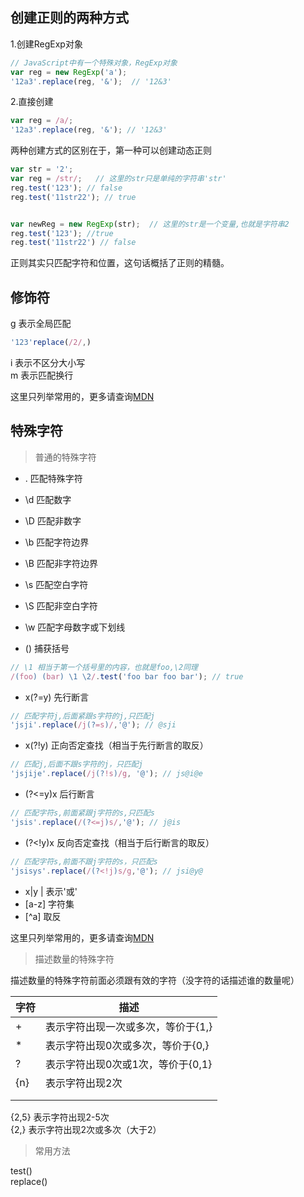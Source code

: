 ## 创建正则的两种方式

1.创建RegExp对象
```js
// JavaScript中有一个特殊对象，RegExp对象
var reg = new RegExp('a'); 
'12a3'.replace(reg, '&');  // '12&3'
```
2.直接创建
```js
var reg = /a/;
'12a3'.replace(reg, '&'); // '12&3'
```

两种创建方式的区别在于，第一种可以创建动态正则
```js
var str = '2';
var reg = /str/;   // 这里的str只是单纯的字符串'str'
reg.test('123'); // false
reg.test('11str22'); // true


var newReg = new RegExp(str);  // 这里的str是一个变量,也就是字符串2
reg.test('123'); //true
reg.test('11str22') // false
```

正则其实只匹配字符和位置，这句话概括了正则的精髓。
## 修饰符  
g  表示全局匹配  
```js
'123'replace(/2/,)
```
i  表示不区分大小写  
m  表示匹配换行  


这里只列举常用的，更多请查询[MDN](https://developer.mozilla.org/zh-CN/docs/Web/JavaScript/Guide/Regular_Expressions)

## 特殊字符
> 普通的特殊字符  

- .    匹配特殊字符 

- \d  匹配数字  
- \D  匹配非数字
- \b  匹配字符边界
- \B  匹配非字符边界 
- \s 匹配空白字符
- \S  匹配非空白字符
- \w 匹配字母数字或下划线  
- ()  捕获括号
```js
// \1 相当于第一个括号里的内容，也就是foo,\2同理
/(foo) (bar) \1 \2/.test('foo bar foo bar'); // true
```

- x(?=y) 先行断言
```js
// 匹配字符j,后面紧跟s字符的j,只匹配j
'jsji'.replace(/j(?=s)/,'@'); // @sji
```

- x(?!y) 正向否定查找（相当于先行断言的取反）
```js
// 匹配j,后面不跟s字符的j，只匹配j
'jsjije'.replace(/j(?!s)/g, '@'); // js@i@e

```

- (?<=y)x  后行断言

```js
// 匹配字符s,前面紧跟j字符的s,只匹配s
'jsis'.replace(/(?<=j)s/,'@'); // j@is
```

- (?<!y)x  反向否定查找（相当于后行断言的取反）
```js
// 匹配字符s,前面不跟j字符的s，只匹配s
'jsisys'.replace(/(?<!j)s/g,'@'); // jsi@y@
```
- x|y  | 表示'或'
- [a-z] 字符集
- [^a]  取反  

这里只列举常用的，更多请查询[MDN](https://developer.mozilla.org/zh-CN/docs/Web/JavaScript/Guide/Regular_Expressions)

> 描述数量的特殊字符  

描述数量的特殊字符前面必须跟有效的字符（没字符的话描述谁的数量呢）

| 字符 | 描述 |
|------|------|
| \+  | 表示字符出现一次或多次，等价于{1,}  | 
| \* | 表示字符出现0次或多次，等价于{0,}   |
|? |表示字符出现0次或1次，等价于{0,1}  |
|{n}|表示字符出现2次 |
|||
|||
  
 
 
 
{2,5} 表示字符出现2-5次  
{2,} 表示字符出现2次或多次（大于2）  

> 常用方法  

test()  
replace()
